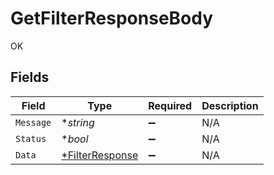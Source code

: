 # GetFilterResponseBody

OK


## Fields

| Field                                  | Type                                   | Required                               | Description                            |
| -------------------------------------- | -------------------------------------- | -------------------------------------- | -------------------------------------- |
| `Message`                              | **string*                              | :heavy_minus_sign:                     | N/A                                    |
| `Status`                               | **bool*                                | :heavy_minus_sign:                     | N/A                                    |
| `Data`                                 | [*FilterResponse](./filterresponse.md) | :heavy_minus_sign:                     | N/A                                    |